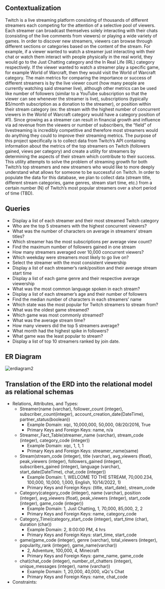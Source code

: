 
## Contextualization

Twitch is a live streaming platform consisting of thousands of different streamers each competing for the attention of a selective pool of viewers. Each streamer can broadcast themselves solely interacting with their chats (consisting of the live comments from viewers) or playing a wide variety of games. In order to discover new streamers, viewers can browse through different sections or categories based on the content of the stream. For example, if a viewer wanted to watch a streamer just interacting with their chat or watch them interact with people physically in the real world, they would go to the Just Chatting category and the In Real Life (IRL) category respectively. If the viewer wanted to watch a streamer play a specific game, for example World of Warcraft, then they would visit the World of Warcraft category. The main metrics for comparing the importance or success of different streamers is by the live viewer count (how many people are currently watching said streamer live), although other metrics can be used like number of followers (similar to a YouTube subscription so that the viewer can see whenever the streamer is live), subscriptions (typically $5/month subscription as a donation to the streamer), or position within their stream category (ex: the stream with the highest number of concurrent viewers in the World of Warcraft category would have a category position of #1). Since growing as a streamer can result in financial growth and influence via ad revenue from the viewers or number of subscribers, the “field” of livestreaming is incredibly competitive and therefore most streamers would do anything they could to improve their streaming metrics. The purpose of this project specifically is to collect data from Twitch’s API containing information about the metrics of the top streamers on Twitch (followers gained, views per category) and create a utility for streamers by determining the aspects of their stream which contribute to their success. This utility attempts to solve the problem of streaming growth for both Twitch’s top streamers and new streamers who would like to more deeply understand what allows for someone to be successful on Twitch. In order to populate the data for this database, we plan to collect data (stream title, different stream categories, game genres, stream start time, etc.) from a certain number (N) of Twitch’s most popular streamers over a short period of time (TBD). 

## Queries

* Display a list of each streamer and their most streamed Twitch category
* Who are the top 5 streamers with the highest concurrent viewers?
* What was the number of characters on average in streamers’ stream titles?
* Which streamer has the most subscriptions per average view count?
* Find the maximum number of followers gained in one stream
* How many streamers averaged over 10,000 concurrent viewers?
* Which weekday were streamers most likely to go live on?
* Select the streamer with the most consistent viewership
* Display a list of each streamer’s rank/position and their average stream start time
* Display a list of each game genre and their respective average viewership 
* What was the most common language spoken in each stream?
* Display a list of each streamer’s age and their number of followers
* Find the median number of characters in each streamers’ name
* Which state was the most popular for Twitch streamers to stream from? 
* What was the oldest game streamed?
* Which game was most commonly streamed? 
* What was the average stream time?
* How many viewers did the top 5 streamers average?
* What month had the highest spike in followers? 
* What game was the least popular to stream?
* Display a list of top 10 streamers ranked by join date. 


## ER Diagram

![erdiagram2](https://user-images.githubusercontent.com/80475070/195950223-12391d59-ddd7-4f3c-b98a-e39e114b9cbc.png)


## Translation of the ERD into the relational model as relational schemas

* Relations, Attributes, and Types: 
  - Streamer(name (varchar), follower_count (integer), subscriber_count(integer), account_creation_date(DateTime), partner_status(boolean))
    -  Example Domain: xqc, 10,000,000, 50,000, 08/20/2016, True
    -  Primary Keys and Foreign Keys: name, n/a
  - Streamer_Fact_Table(streamer_name (varchar), stream_code (integer), category_code (integer))
    - Example Domain: xqc, 1, 1, 1
    - Primary Keys and Foreign Keys: streamer_name(same)
  - Stream(stream_code (integer), title (varchar), avg_viewers (float), peak_viewers (integer), followers_gained (integer), subscribers_gained (integer), language (varchar), start_date(DateTime), chat_code (integer))
    - Example Domain: 1, WELCOME TO THE STREAM, 70,000.234, 100,000, 10,000, 1,000, English, 10/14/2022, 1)
    - Primary Keys and Foreign Keys: {title, start_date}, stream_code
  - Category(category_code (integer), name (varchar), position (integer), avg_viewers (float), peak_viewers (integer), start_code (integer), game_code (integer))
    - Example Domain: 1, Just Chatting, 1, 70,000, 85,000, 2, 2
    - Primary Keys and Foreign Keys: name, category_code
  - Category_Time(category_start_code (integer), start_time (char), duration (char))
    - Example Domain: 2, 8:00:00 PM, 4 hrs
    - Primary Keys and Foreign Keys: start_time, start_code
  - game(game_code (integer), genre (varchar), total_viewers (integer), popularity_rank (integer), game_name(varchar))
    - 2, Adventure, 100,000, 4, Minecraft
    - Primary Keys and Foreign Keys: game_name, game_code
  - chat(chat_code (integer), number_of_chatters (integer), unique_messages (integer), name (varchar))
    - Example Domain: 1, 20,000, 40,000, xQc's Chat
    - Primary Keys and Foreign Keys: name, chat_code
* Constraints:


